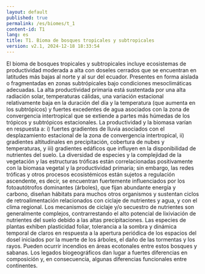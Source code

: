 ```yaml
---
layout: default
published: true
permalink: /es/biomes/t_1
content-id: T1
lang: es
title: T1. Bioma de bosques tropicales y subtropicales
version: v2.1, 2024-12-18 18:33:54
---
```


El bioma de bosques tropicales y subtropicales incluye ecosistemas de productividad moderada a alta con doseles cerrados que se encuentran en latitudes más bajas al norte y al sur del ecuador. Presentes en forma aislada o fragmentadas en zonas subtrópicales bajo condiciones mesoclimáticas adecuadas.
La alta productividad primaria está sustentada por una alta radiación solar, temperaturas cálidas, una variación estacional relativamente baja en la duración del día y la temperatura (que aumenta en los subtrópicos) y fuertes excedentes de agua asociados con la zona de convergencia intertropical que se extiende a partes más húmedas de los trópicos y subtrópicos estacionales. La productividad y la biomasa varían en respuesta a: i) fuertes gradientes de lluvia asociados con el desplazamiento estacional de la zona de convergencia intertropical, ii) gradientes altitudinales en precipitación, cobertura de nubes y temperaturas, y iii) gradientes edáficos que influyen en la disponibilidad de nutrientes del suelo.
La diversidad de especies y la complejidad de la vegetación y las estructuras tróficas están correlacionadas positivamente con la biomasa vegetal y la productividad primaria; sin embargo, las redes tróficas y otros procesos ecosistémicos están sujetos a regulación ascendente, es decir, se encuentran fuertemente influenciados por los fotoautótrofos dominantes (árboles), que fijan abundante energía y carbono, diseñan hábitats para muchos otros organismos y sustentan ciclos de retroalimentación relacionados con ciclaje de nutrientes y agua, y con el clima regional.
Los mecanismos de ciclaje y/o secuestro de nutrientes son generalmente complejos, contrarrestando el alto potencial de lixiviación de nutrientes del suelo debido a las altas precipitaciones. Las especies de plantas exhiben plasticidad foliar, tolerancia a la sombra y dinámica temporal de claros en respuesta a la apertura periódica de los espacios del dosel iniciados por la muerte de los árboles, el daño de las tormentas y los rayos. Pueden ocurrir incendios en áreas ecotonales entre estos bosques y sabanas.
Los legados biogeográficos dan lugar a fuertes diferencias en composición y, en consecuencia, algunas diferencias funcionales entre continentes.
